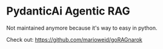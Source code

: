 # PydanticAi Agentic RAG

Not maintained anymore because it's way to easy in python.

Check out: https://github.com/marioweid/goRAGnarok
